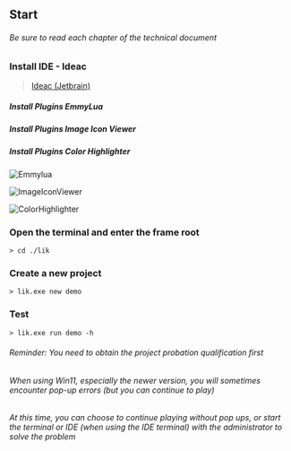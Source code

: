 ## Start

###### Be sure to read each chapter of the technical document

### Install IDE - Ideac

> <a target="_blank" href="https://www.jetbrains.com/idea/download/#section=windows">Ideac (Jetbrain)</a>

##### Install Plugins EmmyLua

##### Install Plugins Image Icon Viewer

##### Install Plugins Color Highlighter

![Emmylua](https://gitlab.com/h-document/lik/-/raw/main/assets/emmylua.png)

![ImageIconViewer](https://gitlab.com/h-document/lik/-/raw/main/assets/imageIconViewer.png)

![ColorHighlighter](https://gitlab.com/h-document/lik/-/raw/main/assets/colorHighlighter.png)

### Open the terminal and enter the frame root

```
> cd ./lik
```

### Create a new project

```
> lik.exe new demo
```

### Test

```
> lik.exe run demo -h
```

###### Reminder: You need to obtain the project probation qualification first

###### When using Win11, especially the newer version, you will sometimes encounter pop-up errors (but you can continue to play)

###### At this time, you can choose to continue playing without pop ups, or start the terminal or IDE (when using the IDE terminal) with the administrator to solve the problem
